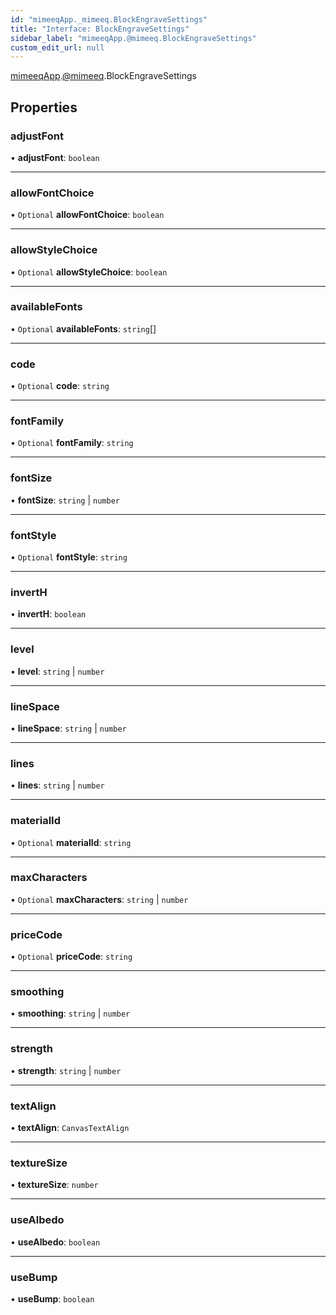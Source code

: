```yaml
---
id: "mimeeqApp._mimeeq.BlockEngraveSettings"
title: "Interface: BlockEngraveSettings"
sidebar_label: "mimeeqApp.@mimeeq.BlockEngraveSettings"
custom_edit_url: null
---
```


[mimeeqApp](../modules/mimeeqApp.md).[@mimeeq](../namespaces/mimeeqApp._mimeeq.md).BlockEngraveSettings

## Properties

### adjustFont

• **adjustFont**: `boolean`

___

### allowFontChoice

• `Optional` **allowFontChoice**: `boolean`

___

### allowStyleChoice

• `Optional` **allowStyleChoice**: `boolean`

___

### availableFonts

• `Optional` **availableFonts**: `string`[]

___

### code

• `Optional` **code**: `string`

___

### fontFamily

• `Optional` **fontFamily**: `string`

___

### fontSize

• **fontSize**: `string` \| `number`

___

### fontStyle

• `Optional` **fontStyle**: `string`

___

### invertH

• **invertH**: `boolean`

___

### level

• **level**: `string` \| `number`

___

### lineSpace

• **lineSpace**: `string` \| `number`

___

### lines

• **lines**: `string` \| `number`

___

### materialId

• `Optional` **materialId**: `string`

___

### maxCharacters

• `Optional` **maxCharacters**: `string` \| `number`

___

### priceCode

• `Optional` **priceCode**: `string`

___

### smoothing

• **smoothing**: `string` \| `number`

___

### strength

• **strength**: `string` \| `number`

___

### textAlign

• **textAlign**: `CanvasTextAlign`

___

### textureSize

• **textureSize**: `number`

___

### useAlbedo

• **useAlbedo**: `boolean`

___

### useBump

• **useBump**: `boolean`
